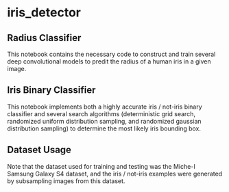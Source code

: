 # iris_detector

## Radius Classifier

This notebook contains the necessary code to construct and train several deep convolutional models to predit the radius of a human iris in a given image.

## Iris Binary Classifier

This notebook implements both a highly accurate iris / not-iris binary classifier and several search algorithms (deterministic grid search, randomized uniform distribution sampling, and randomized gaussian distribution sampling) to determine the most likely iris bounding box.

## Dataset Usage

Note that the dataset used for training and testing was the Miche-I Samsung Galaxy S4 dataset, and the iris / not-iris examples were generated by subsampling images from this dataset.